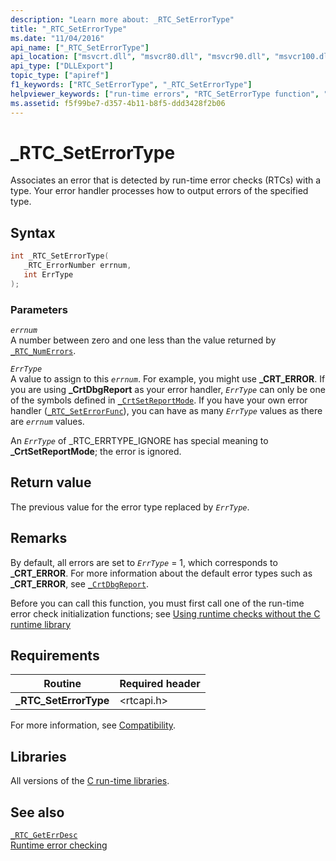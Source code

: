 ```yaml
---
description: "Learn more about: _RTC_SetErrorType"
title: "_RTC_SetErrorType"
ms.date: "11/04/2016"
api_name: ["_RTC_SetErrorType"]
api_location: ["msvcrt.dll", "msvcr80.dll", "msvcr90.dll", "msvcr100.dll", "msvcr100_clr0400.dll", "msvcr110.dll", "msvcr110_clr0400.dll", "msvcr120.dll", "msvcr120_clr0400.dll", "ucrtbase.dll"]
api_type: ["DLLExport"]
topic_type: ["apiref"]
f1_keywords: ["RTC_SetErrorType", "_RTC_SetErrorType"]
helpviewer_keywords: ["run-time errors", "RTC_SetErrorType function", "_RTC_SetErrorType function"]
ms.assetid: f5f99be7-d357-4b11-b8f5-ddd3428f2b06
---
```

# _RTC_SetErrorType

Associates an error that is detected by run-time error checks (RTCs) with a type. Your error handler processes how to output errors of the specified type.

## Syntax

```C
int _RTC_SetErrorType(
   _RTC_ErrorNumber errnum,
   int ErrType
);
```

### Parameters

*`errnum`*\
A number between zero and one less than the value returned by [`_RTC_NumErrors`](rtc-numerrors.md).

*`ErrType`*\
A value to assign to this *`errnum`*. For example, you might use **_CRT_ERROR**. If you are using **_CrtDbgReport** as your error handler, *`ErrType`* can only be one of the symbols defined in [`_CrtSetReportMode`](crtsetreportmode.md). If you have your own error handler ([`_RTC_SetErrorFunc`](rtc-seterrorfunc.md)), you can have as many *`ErrType`* values as there are *`errnum`* values.

An *`ErrType`* of _RTC_ERRTYPE_IGNORE has special meaning to **_CrtSetReportMode**; the error is ignored.

## Return value

The previous value for the error type replaced by *`ErrType`*.

## Remarks

By default, all errors are set to *`ErrType`* = 1, which corresponds to **_CRT_ERROR**. For more information about the default error types such as **_CRT_ERROR**, see [`_CrtDbgReport`](crtdbgreport-crtdbgreportw.md).

Before you can call this function, you must first call one of the run-time error check initialization functions; see [Using runtime checks without the C runtime library](/visualstudio/debugger/using-run-time-checks-without-the-c-run-time-library)

## Requirements

|Routine|Required header|
|-------------|---------------------|
|**_RTC_SetErrorType**|\<rtcapi.h>|

For more information, see [Compatibility](../compatibility.md).

## Libraries

All versions of the [C run-time libraries](../crt-library-features.md).

## See also

[`_RTC_GetErrDesc`](rtc-geterrdesc.md)\
[Runtime error checking](../run-time-error-checking.md)
